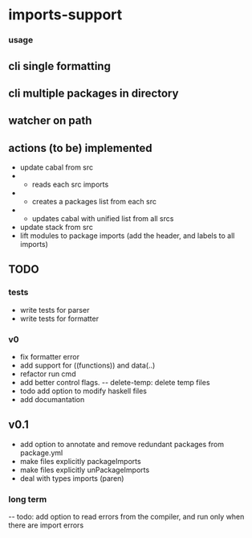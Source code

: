 # imports-support

### usage
## cli single formatting
## cli multiple packages in directory
## watcher on path

## actions (to be) implemented
* update cabal from src
* * reads each src imports
* * creates a packages list from each src
* * updates cabal with unified list from all srcs
* update stack from src
* lift modules to package imports (add the header, and labels to all imports)

## TODO

### tests
- write tests for parser
- write tests for formatter

### v0

- fix formatter error
- add support for ((functions)) and data(..)
- refactor run cmd
- add better control flags.
-- delete-temp: delete temp files
- todo add option to modify haskell files
- add documantation

## v0.1

- add option to annotate and remove redundant packages from package.yml
- make files explicitly packageImports
- make files explicitly unPackageImports
- deal with types imports (paren)


### long term
-- todo: add option to read errors from the compiler, and run only when there are import errors
